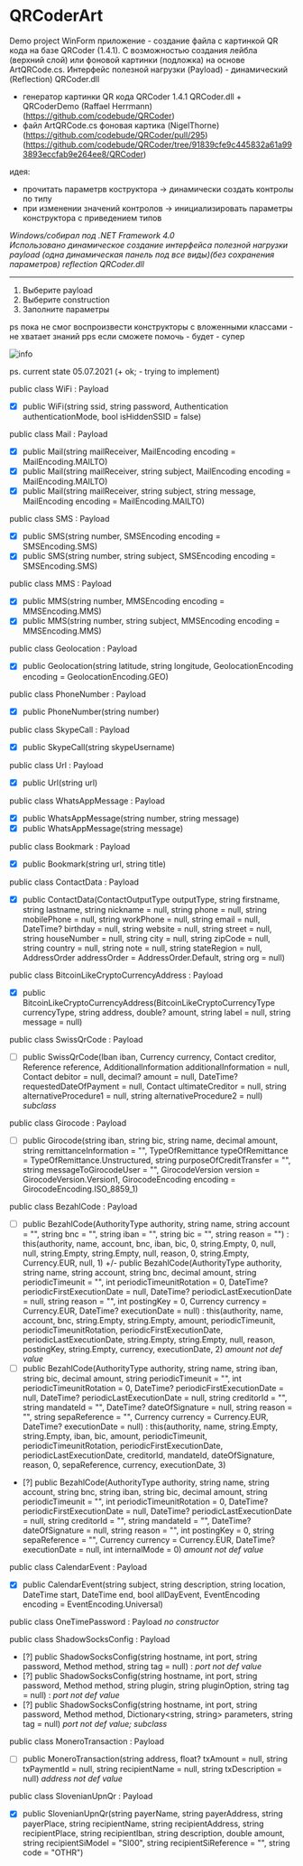 # QRCoderArt
Demo project WinForm приложение - создание файла с картинкой QR кода на базе QRCoder (1.4.1). С возможностью создания лейбла (верхний слой) или фоновой картинки (подложка) на основе ArtQRCode.cs. Интерфейс полезной нагрузки (Payload) - динамический (Reflection) QRCoder.dll 

- генератор картинки QR кода QRCoder 1.4.1 QRCoder.dll + QRCoderDemo (Raffael Herrmann)
  (https://github.com/codebude/QRCoder) 
- файл ArtQRCode.cs фоновая картика (NigelThorne)
  (https://github.com/codebude/QRCoder/pull/295)
  (https://github.com/codebude/QRCoder/tree/91839cfe9c445832a61a993893eccfab9e264ee8/QRCoder) 

идея: 
- прочитать параметрв коструктора -> динамически создать контролы по типу
- при изменении значений контролов -> инициализировать параметры конструктора с приведением типов

_Windows/собирал под  .NET Framework 4.0_  
_Использовано динамическое создание интерфейса полезной нагрузки payload (одна динамическая панель под все виды)(без сохранения параметров) reflection QRCoder.dll_
***
1. Выберите payload  
2. Выберите construction
3. Заполните параметры  

ps
пока не смог воспроизвести конструкторы с вложенными классами - не хватает знаний 
pps
если сможете помочь - будет - супер
  
![info](https://user-images.githubusercontent.com/16114000/124353245-17b01280-dc0e-11eb-8c93-0678d0f841b6.png)

ps.
current state 05.07.2021 (+ ok; - trying to implement)

public class WiFi : Payload
- [x] public WiFi(string ssid, string password, Authentication authenticationMode, bool isHiddenSSID = false)

public class Mail : Payload
- [x] public Mail(string mailReceiver, MailEncoding encoding = MailEncoding.MAILTO)
- [x] public Mail(string mailReceiver, string subject, MailEncoding encoding = MailEncoding.MAILTO)
- [x] public Mail(string mailReceiver, string subject, string message, MailEncoding encoding = MailEncoding.MAILTO)

public class SMS : Payload
- [x] public SMS(string number, SMSEncoding encoding = SMSEncoding.SMS)
- [x] public SMS(string number, string subject, SMSEncoding encoding = SMSEncoding.SMS)

public class MMS : Payload
- [x] public MMS(string number, MMSEncoding encoding = MMSEncoding.MMS)
- [x] public MMS(string number, string subject, MMSEncoding encoding = MMSEncoding.MMS)

public class Geolocation : Payload
- [x] public Geolocation(string latitude, string longitude, GeolocationEncoding encoding = GeolocationEncoding.GEO)

public class PhoneNumber : Payload
- [x] public PhoneNumber(string number)

public class SkypeCall : Payload
- [x] public SkypeCall(string skypeUsername)

public class Url : Payload
- [x] public Url(string url)

public class WhatsAppMessage : Payload
- [x] public WhatsAppMessage(string number, string message)
- [x] public WhatsAppMessage(string message)

public class Bookmark : Payload
- [x] public Bookmark(string url, string title)

public class ContactData : Payload
- [x] public ContactData(ContactOutputType outputType, string firstname, string lastname, string nickname = null, string phone = null, string mobilePhone = null, string workPhone = null, string email = null, DateTime? birthday = null, string website = null, string street = null, string houseNumber = null, string city = null, string zipCode = null, string country = null, string note = null, string stateRegion = null, AddressOrder addressOrder = AddressOrder.Default, string org = null)

public class BitcoinLikeCryptoCurrencyAddress : Payload
- [x] public BitcoinLikeCryptoCurrencyAddress(BitcoinLikeCryptoCurrencyType currencyType, string address, double? amount, string label = null, string message = null)

public class SwissQrCode : Payload
- [ ] public SwissQrCode(Iban iban, Currency currency, Contact creditor, Reference reference, AdditionalInformation additionalInformation = null, Contact debitor = null, decimal? amount = null, DateTime? requestedDateOfPayment = null, Contact ultimateCreditor = null, string alternativeProcedure1 = null, string alternativeProcedure2 = null)
_subclass_

public class Girocode : Payload
- [ ] public Girocode(string iban, string bic, string name, decimal amount, string remittanceInformation = "", TypeOfRemittance typeOfRemittance = TypeOfRemittance.Unstructured, string purposeOfCreditTransfer = "", string messageToGirocodeUser = "", GirocodeVersion version = GirocodeVersion.Version1, GirocodeEncoding encoding = GirocodeEncoding.ISO_8859_1)

public class BezahlCode : Payload
- [ ] public BezahlCode(AuthorityType authority, string name, string account = "", string bnc = "", string iban = "", string bic = "", string reason = "") : this(authority, name, account, bnc, iban, bic, 0, string.Empty, 0, null, null, string.Empty, string.Empty, null, reason, 0, string.Empty, Currency.EUR, null, 1)
+/- public BezahlCode(AuthorityType authority, string name, string account, string bnc, decimal amount, string periodicTimeunit = "", int periodicTimeunitRotation = 0, DateTime? periodicFirstExecutionDate = null, DateTime? periodicLastExecutionDate = null, string reason = "", int postingKey = 0, Currency currency = Currency.EUR, DateTime? executionDate = null) : this(authority, name, account, bnc, string.Empty, string.Empty, amount, periodicTimeunit, periodicTimeunitRotation, periodicFirstExecutionDate, periodicLastExecutionDate, string.Empty, string.Empty, null, reason, postingKey, string.Empty, currency, executionDate, 2)
_amount not def value_
- [ ] public BezahlCode(AuthorityType authority, string name, string iban, string bic, decimal amount, string periodicTimeunit = "", int periodicTimeunitRotation = 0, DateTime? periodicFirstExecutionDate = null, DateTime? periodicLastExecutionDate = null, string creditorId = "", string mandateId = "", DateTime? dateOfSignature = null, string reason = "", string sepaReference = "", Currency currency = Currency.EUR, DateTime? executionDate = null) : this(authority, name, string.Empty, string.Empty, iban, bic, amount, periodicTimeunit, periodicTimeunitRotation, periodicFirstExecutionDate, periodicLastExecutionDate, creditorId, mandateId, dateOfSignature, reason, 0, sepaReference, currency, executionDate, 3)
- [?] public BezahlCode(AuthorityType authority, string name, string account, string bnc, string iban, string bic, decimal amount, string periodicTimeunit = "", int periodicTimeunitRotation = 0, DateTime? periodicFirstExecutionDate = null, DateTime? periodicLastExecutionDate = null, string creditorId = "", string mandateId = "", DateTime? dateOfSignature = null, string reason = "", int postingKey = 0, string sepaReference = "", Currency currency = Currency.EUR, DateTime? executionDate = null, int internalMode = 0)
_amount not def value_

public class CalendarEvent : Payload
- [x] public CalendarEvent(string subject, string description, string location, DateTime start, DateTime end, bool allDayEvent, EventEncoding encoding = EventEncoding.Universal)

public class OneTimePassword : Payload
_no constructor_

public class ShadowSocksConfig : Payload
- [?] public ShadowSocksConfig(string hostname, int port, string password, Method method, string tag = null) :
_port not def value_
- [?] public ShadowSocksConfig(string hostname, int port, string password, Method method, string plugin, string pluginOption, string tag = null) :
_port not def value_
- [?] public ShadowSocksConfig(string hostname, int port, string password, Method method, Dictionary<string, string> parameters, string tag = null)
_port not def value; subclass_

public class MoneroTransaction : Payload
- [ ] public MoneroTransaction(string address, float? txAmount = null, string txPaymentId = null, string recipientName = null, string txDescription = null)
_address not def value_

public class SlovenianUpnQr : Payload
- [x] public SlovenianUpnQr(string payerName, string payerAddress, string payerPlace, string recipientName, string recipientAddress, string recipientPlace, string recipientIban, string description, double amount, string recipientSiModel = "SI00", string recipientSiReference = "", string code = "OTHR") 








